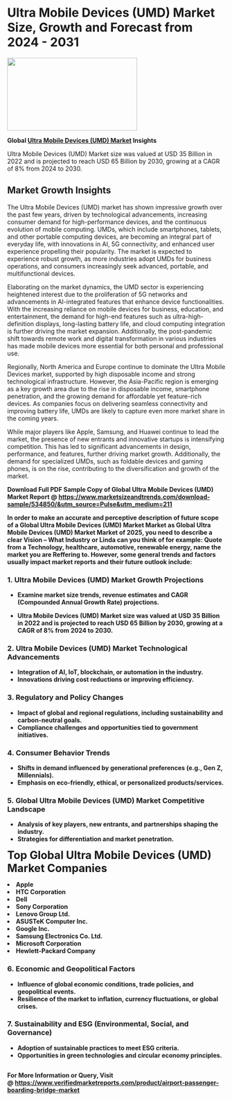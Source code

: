 <H1>Ultra Mobile Devices (UMD) Market Size, Growth and Forecast from 2024 - 2031</H1><img class="aligncenter size-medium wp-image-584254" src="https://thirdeyenews.in/wp-content/uploads/2024/09/Global-Market-Research-300x168.jpeg" alt="" width="300" height="168" /><p><strong>Global&nbsp;<a href="https://www.marketsizeandtrends.com/download-sample/534850/&amp;utm_source=Pulse&amp;utm_medium=211">Ultra Mobile Devices (UMD) Market</a> Insights</strong></p><p>Ultra Mobile Devices (UMD) Market size was valued at USD 35 Billion in 2022 and is projected to reach USD 65 Billion by 2030, growing at a CAGR of 8% from 2024 to 2030.</p><p><h2>Market Growth Insights</h2> <p>The Ultra Mobile Devices (UMD) market has shown impressive growth over the past few years, driven by technological advancements, increasing consumer demand for high-performance devices, and the continuous evolution of mobile computing. UMDs, which include smartphones, tablets, and other portable computing devices, are becoming an integral part of everyday life, with innovations in AI, 5G connectivity, and enhanced user experience propelling their popularity. The market is expected to experience robust growth, as more industries adopt UMDs for business operations, and consumers increasingly seek advanced, portable, and multifunctional devices.</p> <p><strong></strong></p> <p>Elaborating on the market dynamics, the UMD sector is experiencing heightened interest due to the proliferation of 5G networks and advancements in AI-integrated features that enhance device functionalities. With the increasing reliance on mobile devices for business, education, and entertainment, the demand for high-end features such as ultra-high-definition displays, long-lasting battery life, and cloud computing integration is further driving the market expansion. Additionally, the post-pandemic shift towards remote work and digital transformation in various industries has made mobile devices more essential for both personal and professional use.</p> <p>Regionally, North America and Europe continue to dominate the Ultra Mobile Devices market, supported by high disposable income and strong technological infrastructure. However, the Asia-Pacific region is emerging as a key growth area due to the rise in disposable income, smartphone penetration, and the growing demand for affordable yet feature-rich devices. As companies focus on delivering seamless connectivity and improving battery life, UMDs are likely to capture even more market share in the coming years.</p> <p>While major players like Apple, Samsung, and Huawei continue to lead the market, the presence of new entrants and innovative startups is intensifying competition. This has led to significant advancements in design, performance, and features, further driving market growth. Additionally, the demand for specialized UMDs, such as foldable devices and gaming phones, is on the rise, contributing to the diversification and growth of the market.</p> <p><strong></p><p><span class=""><strong>Download Full PDF Sample Copy of Global Ultra Mobile Devices (UMD) Market Report</strong> @ <a href="https://www.marketsizeandtrends.com/download-sample/534850/&amp;utm_source=Pulse&amp;utm_medium=211" target="_blank">https://www.marketsizeandtrends.com/download-sample/534850/&amp;utm_source=Pulse&amp;utm_medium=211</a></span></p><p>In order to make an accurate and perceptive description of future scope of a Global&nbsp;Ultra Mobile Devices (UMD) Market Market as Global&nbsp;Ultra Mobile Devices (UMD) Market Market of 2025, you need to describe a clear Vision &ndash; What Industry or Linda can you think of for example: Quote from a Technology, healthcare, automotive, renewable energy, name the market you are Reffering to. However, some general trends and factors usually impact market reports and their future outlook include:</p><h3>1.&nbsp;<strong>Ultra Mobile Devices (UMD) Market Growth Projections</strong></h3><ul><li>Examine market size trends, revenue estimates and CAGR (Compounded Annual Growth Rate) projections.</li><li><p>Ultra Mobile Devices (UMD) Market size was valued at USD 35 Billion in 2022 and is projected to reach USD 65 Billion by 2030, growing at a CAGR of 8% from 2024 to 2030.</p></li></ul><h3>2.&nbsp;<strong>Ultra Mobile Devices (UMD) Market Technological Advancements</strong></h3><ul><li>Integration of AI, IoT, blockchain, or automation in the industry.</li><li>Innovations driving cost reductions or improving efficiency.</li></ul><h3>3.&nbsp;<strong>Regulatory and Policy Changes</strong></h3><ul><li>Impact of global and regional regulations, including sustainability and carbon-neutral goals.</li><li>Compliance challenges and opportunities tied to government initiatives.</li></ul><h3>4.&nbsp;<strong>Consumer Behavior Trends</strong></h3><ul><li>Shifts in demand influenced by generational preferences (e.g., Gen Z, Millennials).</li><li>Emphasis on eco-friendly, ethical, or personalized products/services.</li></ul><h3>5.&nbsp;<strong>Global Ultra Mobile Devices (UMD) Market Competitive Landscape</strong></h3><ul><li>Analysis of key players, new entrants, and partnerships shaping the industry.</li><li>Strategies for differentiation and market penetration.</li></ul><p data-pm-slice="1 1 []"><span style="color: inherit; font-family: inherit; font-size: 25px;">Top Global Ultra Mobile Devices (UMD) Market Companies</span></p><div class="" data-test-id=""><p><li>Apple</li><li> HTC Corporation</li><li> Dell</li><li> Sony Corporation</li><li> Lenovo Group Ltd.</li><li> ASUSTeK Computer Inc.</li><li> Google Inc.</li><li> Samsung Electronics Co. Ltd.</li><li> Microsoft Corporation</li><li> Hewlett-Packard Company</li></p></div><h3>6.&nbsp;<strong>Economic and Geopolitical Factors</strong></h3><ul><li>Influence of global economic conditions, trade policies, and geopolitical events.</li><li>Resilience of the market to inflation, currency fluctuations, or global crises.</li></ul><h3>7.&nbsp;<strong>Sustainability and ESG (Environmental, Social, and Governance)</strong></h3><ul><li>Adoption of sustainable practices to meet ESG criteria.</li><li>Opportunities in green technologies and circular economy principles.</li></ul><h2><strong style="font-size: 14px;">For More Information or Query, Visit @&nbsp;</strong><a style="background-color: #ffffff; font-size: 14px;" href="https://www.marketsizeandtrends.com/report/ultra-mobile-devices-umd-market/" target="_blank">https://www.verifiedmarketreports.com/product/airport-passenger-boarding-bridge-market</a></h2>
